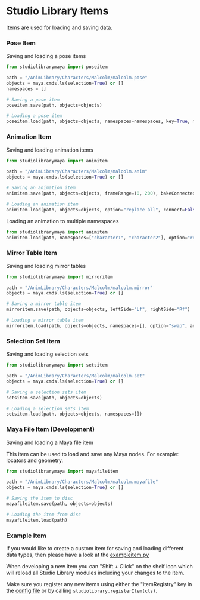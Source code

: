 # Studio Library Items

Items are used for loading and saving data.


### Pose Item

Saving and loading a pose items

```python
from studiolibrarymaya import poseitem

path = "/AnimLibrary/Characters/Malcolm/malcolm.pose"
objects = maya.cmds.ls(selection=True) or []
namespaces = []

# Saving a pose item
poseitem.save(path, objects=objects)

# Loading a pose item
poseitem.load(path, objects=objects, namespaces=namespaces, key=True, mirror=False)
```

### Animation Item

Saving and loading animation items

```python
from studiolibrarymaya import animitem

path = "/AnimLibrary/Characters/Malcolm/malcolm.anim"
objects = maya.cmds.ls(selection=True) or []

# Saving an animation item
animitem.save(path, objects=objects, frameRange=(0, 200), bakeConnected=False)

# Loading an animation item
animitem.load(path, objects=objects, option="replace all", connect=False, currentTime=False)
```

Loading an animation to multiple namespaces

```python
from studiolibrarymaya import animitem
animitem.load(path, namespaces=["character1", "character2"], option="replace all")
```

### Mirror Table Item

Saving and loading mirror tables

```python
from studiolibrarymaya import mirroritem

path = "/AnimLibrary/Characters/Malcolm/malcolm.mirror"
objects = maya.cmds.ls(selection=True) or []

# Saving a mirror table item
mirroritem.save(path, objects=objects, leftSide="Lf", rightSide="Rf")

# Loading a mirror table item
mirroritem.load(path, objects=objects, namespaces=[], option="swap", animation=True, time=None)
```

### Selection Set Item

Saving and loading selection sets

```python
from studiolibrarymaya import setsitem

path = "/AnimLibrary/Characters/Malcolm/malcolm.set"
objects = maya.cmds.ls(selection=True) or []

# Saving a selection sets item
setsitem.save(path, objects=objects)

# Loading a selection sets item
setsitem.load(path, objects=objects, namespaces=[])
```


### Maya File Item (Development)

Saving and loading a Maya file item

This item can be used to load and save any Maya nodes. For example:
locators and geometry.

```python
from studiolibrarymaya import mayafileitem

path = "/AnimLibrary/Characters/Malcolm/malcolm.mayafile"
objects = maya.cmds.ls(selection=True) or []

# Saving the item to disc
mayafileitem.save(path, objects=objects)

# Loading the item from disc
mayafileitem.load(path)
```

### Example Item

If you would like to create a custom item for saving and loading different data types, then please have a look at the [exampleitem.py](exampleitem.py)

When developing a new item you can "Shift + Click" on the shelf icon which will reload all Studio Library modules including your changes to the item.

Make sure you register any new items using either the "itemRegistry" key in the [config file](../studiolibrary/config/default.json) or by calling `studiolibrary.registerItem(cls)`.
